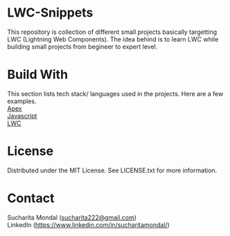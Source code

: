 # LWC-Snippets
This repository is collection of different small projects basically targetting LWC (Lightning Web Components). The idea behind is to learn LWC while building small projects from begineer to expert level.

# Build With
This section lists tech stack/ languages used in the projects. Here are a few examples. <br />
[Apex](https://developer.salesforce.com/docs/atlas.en-us.apexcode.meta/apexcode/apex_dev_guide.htm) <br />
[Javascript](https://trailhead.salesforce.com/en/content/learn/trails/learn-to-work-with-javascript) <br />
[LWC](https://developer.salesforce.com/docs/component-library/documentation/en/lwc) <br />

# License
Distributed under the MIT License. See LICENSE.txt for more information.

# Contact
Sucharita Mondal (sucharita222@gmail.com)<br />
LinkedIn (https://www.linkedin.com/in/sucharitamondal/)<br />
